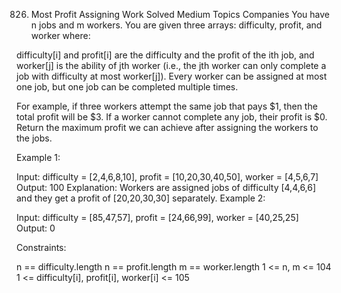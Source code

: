 826. Most Profit Assigning Work
Solved
Medium
Topics
Companies
You have n jobs and m workers. You are given three arrays: difficulty, profit, and worker where:

difficulty[i] and profit[i] are the difficulty and the profit of the ith job, and
worker[j] is the ability of jth worker (i.e., the jth worker can only complete a job with difficulty at most worker[j]).
Every worker can be assigned at most one job, but one job can be completed multiple times.

For example, if three workers attempt the same job that pays $1, then the total profit will be $3. If a worker cannot complete any job, their profit is $0.
Return the maximum profit we can achieve after assigning the workers to the jobs.

 

Example 1:

Input: difficulty = [2,4,6,8,10], profit = [10,20,30,40,50], worker = [4,5,6,7]
Output: 100
Explanation: Workers are assigned jobs of difficulty [4,4,6,6] and they get a profit of [20,20,30,30] separately.
Example 2:

Input: difficulty = [85,47,57], profit = [24,66,99], worker = [40,25,25]
Output: 0
 

Constraints:

n == difficulty.length
n == profit.length
m == worker.length
1 <= n, m <= 104
1 <= difficulty[i], profit[i], worker[i] <= 105